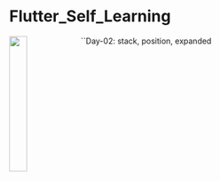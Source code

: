 # Flutter_Self_Learning
``Day-02: stack, position, expanded
<img src="https://github.com/user-attachments/assets/3123b996-3c1f-47ad-a084-525184713fca" align="left" height="25%" width="25%">
